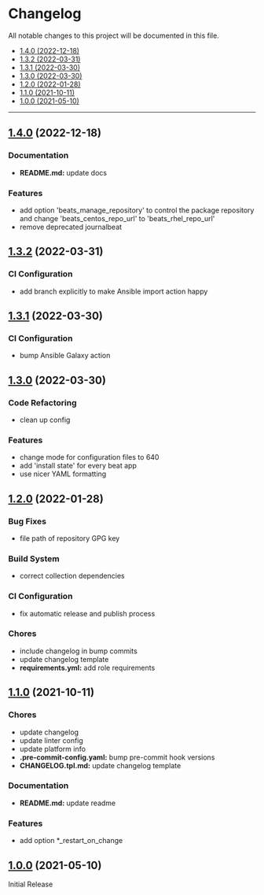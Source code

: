 # Changelog

All notable changes to this project will be documented in this file.

- [1.4.0 (2022-12-18)](#140-2022-12-18)
- [1.3.2 (2022-03-31)](#132-2022-03-31)
- [1.3.1 (2022-03-30)](#131-2022-03-30)
- [1.3.0 (2022-03-30)](#130-2022-03-30)
- [1.2.0 (2022-01-28)](#120-2022-01-28)
- [1.1.0 (2021-10-11)](#110-2021-10-11)
- [1.0.0 (2021-05-10)](#100-2021-05-10)

---

<a name="1.4.0"></a>
## [1.4.0](https://github.com/aisbergg/ansible-role-beats/compare/v1.3.2...v1.4.0) (2022-12-18)

### Documentation

- **README.md:** update docs

### Features

- add option 'beats_manage_repository' to control the package repository and change 'beats_centos_repo_url' to 'beats_rhel_repo_url'
- remove deprecated journalbeat


<a name="1.3.2"></a>
## [1.3.2](https://github.com/aisbergg/ansible-role-beats/compare/v1.3.1...v1.3.2) (2022-03-31)

### CI Configuration

- add branch explicitly to make Ansible import action happy


<a name="1.3.1"></a>
## [1.3.1](https://github.com/aisbergg/ansible-role-beats/compare/v1.3.0...v1.3.1) (2022-03-30)

### CI Configuration

- bump Ansible Galaxy action


<a name="1.3.0"></a>
## [1.3.0](https://github.com/aisbergg/ansible-role-beats/compare/v1.2.0...v1.3.0) (2022-03-30)

### Code Refactoring

- clean up config

### Features

- change mode for configuration files to 640
- add 'install state' for every beat app
- use nicer YAML formatting


<a name="1.2.0"></a>
## [1.2.0](https://github.com/aisbergg/ansible-role-beats/compare/v1.1.0...v1.2.0) (2022-01-28)

### Bug Fixes

- file path of repository GPG key

### Build System

- correct collection dependencies

### CI Configuration

- fix automatic release and publish process

### Chores

- include changelog in bump commits
- update changelog template
- **requirements.yml:** add role requirements


<a name="1.1.0"></a>
## [1.1.0](https://github.com/aisbergg/ansible-role-beats/compare/v1.0.0...v1.1.0) (2021-10-11)

### Chores

- update changelog
- update linter config
- update platform info
- **.pre-commit-config.yaml:** bump pre-commit hook versions
- **CHANGELOG.tpl.md:** update changelog template

### Documentation

- **README.md:** update readme

### Features

- add option *_restart_on_change


<a name="1.0.0"></a>
## [1.0.0]() (2021-05-10)

Initial Release
